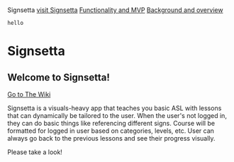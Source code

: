 
#
Signsetta
[visit Signsetta](https://signsetta.herokuapp.com/)
[Functionality and MVP](https://github.com/spacepumpkin/Signsetta/wiki/Functionality-and-MVP)
[Background and overview](https://github.com/spacepumpkin/Signsetta/wiki/Background-and-Overview)
	

    hello



# Signsetta

## Welcome to Signsetta!
[Go to The Wiki](https://github.com/spacepumpkin/Signsetta/wiki)

Signsetta is a visuals-heavy app that teaches you basic ASL with lessons that can dynamically be tailored to the user. When the user's not logged in, they can do basic things like referencing different signs. Course will be formatted for logged in user based on categories, levels, etc. User can always go back to the previous lessons and see their progress visually.

Please take a look!

